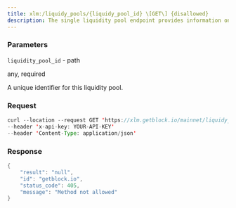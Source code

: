 ```yaml
---
title: xlm:/liquidy_pools/{liquidy_pool_id} \[GET\] {disallowed}
description: The single liquidity pool endpoint provides information on a liquiditypool.
---
```


### Parameters


`liquidity_pool_id` - path

any, required

A unique identifier for this liquidity pool.

### Request

``` java
curl --location --request GET 'https://xlm.getblock.io/mainnet/liquidy_pools/None' 
--header 'x-api-key: YOUR-API-KEY' 
--header 'Content-Type: application/json'
```

###  Response

``` java
{
    "result": "null",
    "id": "getblock.io",
    "status_code": 405,
    "message": "Method not allowed"
}
```

